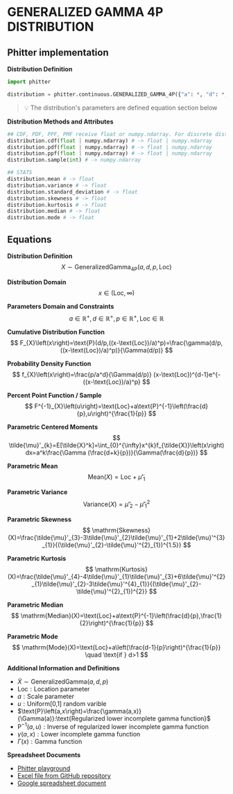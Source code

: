 # GENERALIZED GAMMA 4P DISTRIBUTION

## Phitter implementation

**Distribution Definition**

```python
import phitter

distribution = phitter.continuous.GENERALIZED_GAMMA_4P({"a": *, "d": *, "p": *, "loc": *})
```

> 💡 The distribution's parameters are defined equation section below

**Distribution Methods and Attributes**

```python
## CDF, PDF, PPF, PMF receive float or numpy.ndarray. For discrete distributions PMF instead of PDF. Parameters notation are in description of ditribution
distribution.cdf(float | numpy.ndarray) # -> float | numpy.ndarray
distribution.pdf(float | numpy.ndarray) # -> float | numpy.ndarray
distribution.ppf(float | numpy.ndarray) # -> float | numpy.ndarray
distribution.sample(int) # -> numpy.ndarray

## STATS
distribution.mean # -> float
distribution.variance # -> float
distribution.standard_deviation # -> float
distribution.skewness # -> float
distribution.kurtosis # -> float
distribution.median # -> float
distribution.mode # -> float
```

## Equations

**Distribution Definition**
$$ X\sim\mathrm{GeneralizedGamma_{4P}}\left(a,d,p,\text{Loc}\right) $$

**Distribution Domain**
$$ x\in\left(\text{Loc},\infty\right) $$

**Parameters Domain and Constraints**
$$ a\in\mathbb{R}^{+}, d\in\mathbb{R}^{+}, p\in\mathbb{R}^{+}, \text{Loc}\in\mathbb{R} $$

**Cumulative Distribution Function**
$$ F_{X}\left(x\right)=\text{P}(d/p,((x-\text{Loc})/a)^p)=\frac{\gamma(d/p,((x-\text{Loc})/a)^p)}{\Gamma(d/p)} $$

**Probability Density Function**
$$ f_{X}\left(x\right)=\frac{p/a^d}{\Gamma(d/p)} (x-\text{Loc})^{d-1}e^{-((x-\text{Loc})/a)^p} $$

**Percent Point Function / Sample**
$$ F^{-1}_{X}\left(u\right)=\text{Loc}+a\text{P}^{-1}\left(\frac{d}{p},u\right)^{\frac{1}{p}} $$

**Parametric Centered Moments**
$$ \tilde{\mu}'_{k}=E[\tilde{X}^k]=\int_{0}^{\infty}x^{k}f_{\tilde{X}}\left(x\right)dx=a^k\frac{\Gamma (\frac{d+k}{p})}{\Gamma(\frac{d}{p})} $$

**Parametric Mean**
$$ \mathrm{Mean}(X)=\text{Loc}+\tilde{\mu}'_{1} $$

**Parametric Variance**
$$ \mathrm{Variance}(X)=\tilde{\mu}'_{2}-\tilde{\mu}'^{2}_{1} $$

**Parametric Skewness**
$$ \mathrm{Skewness}(X)=\frac{\tilde{\mu}'_{3}-3\tilde{\mu}'_{2}\tilde{\mu}'_{1}+2\tilde{\mu}'^{3}_{1}}{(\tilde{\mu}'_{2}-\tilde{\mu}'^{2}_{1})^{1.5}} $$

**Parametric Kurtosis**
$$ \mathrm{Kurtosis}(X)=\frac{\tilde{\mu}'_{4}-4\tilde{\mu}'_{1}\tilde{\mu}'_{3}+6\tilde{\mu}'^{2}_{1}\tilde{\mu}'_{2}-3\tilde{\mu}'^{4}_{1}}{(\tilde{\mu}'_{2}-\tilde{\mu}'^{2}_{1})^{2}} $$

**Parametric Median**
$$ \mathrm{Median}(X)=\text{Loc}+a\text{P}^{-1}\left(\frac{d}{p},\frac{1}{2}\right)^{\frac{1}{p}} $$

**Parametric Mode**
$$ \mathrm{Mode}(X)=\text{Loc}+a\left(\frac{d-1}{p}\right)^{\frac{1}{p}} \quad \text{if } d>1 $$

**Additional Information and Definitions**
- $\tilde{X}\sim\mathrm{GeneralizedGamma}\left(a,d,p\right)$
- $\text{Loc}:\text{Location parameter}$
- $a:\text{Scale parameter}$
- $u:\text{Uniform[0,1] random varible}$
- $\text{P}\left(a,x\right)=\frac{\gamma(a,x)}{\Gamma(a)}:\text{Regularized lower incomplete gamma function}$
- $\text{P}^{-1}\left(a,u\right):\text{Inverse of regularized lower incomplete gamma function}$
- $\gamma\left(a,x\right):\text{Lower incomplete gamma function}$
- $\Gamma\left(x\right):\text{Gamma function}$

**Spreadsheet Documents**

-   [Phitter playground](https://phitter.io/distributions/continuous/generalized_gamma_4p)
-   [Excel file from GitHub repository](https://github.com/phitterio/phitter-files/blob/main/continuous/generalized_gamma_4p.xlsx)
-   [Google spreadsheet document](https://docs.google.com/spreadsheets/d/1TN72MSkZ2bRyoNy29h4VIxFudXAroSi1PnmFijPvO0M)
    